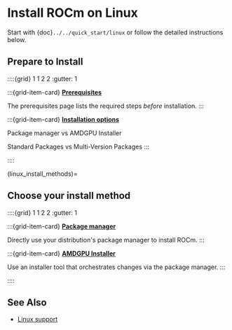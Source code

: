 # Install ROCm on Linux

Start with {doc}`../../quick_start/linux` or follow the detailed
instructions below.

## Prepare to Install

::::{grid} 1 1 2 2
:gutter: 1

:::{grid-item-card}
**[Prerequisites](./prerequisites.md)**

The prerequisites page lists the required steps *before* installation.
:::

:::{grid-item-card}
**[Installation options](./install_options.md)**

Package manager vs AMDGPU Installer

Standard Packages vs Multi-Version Packages
:::

::::

(linux_install_methods)=

## Choose your install method

::::{grid} 1 1 2 2
:gutter: 1

:::{grid-item-card}
**[Package manager](./os-native/index.md)**

Directly use your distribution's package manager to install ROCm.
:::

:::{grid-item-card}
**[AMDGPU Installer](./installer/index.md)**

Use an installer tool that orchestrates changes via the package
manager.
:::

::::

## See Also

- [Linux support](../../../about/compatibility/linux_support.md)
